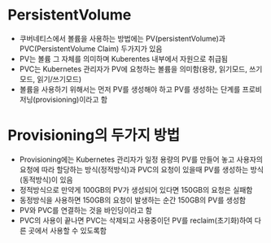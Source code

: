 # PersistentVolume
- 쿠버네티스에서 볼륨을 사용하는 방법에는 PV(persistentVolume)과 PVC(PersistentVolume Claim) 두가지가 있음
- PV는 볼륨 그 자체를 의미하며 Kuberentes 내부에서 자원으로 취급됨
- PVC는 Kubernetes 관리자가 PV에 요청하는 볼륨을 의미함(용량, 읽기모드, 쓰기모드, 읽기/쓰기모드)
- 볼륨을 사용하기 위해서는 먼저 PV를 생성해야 하고 PV를 생성하는 단계를 프로비저닝(provisioning)이라고 함

# Provisioning의 두가지 방법
- Provisioning에는 Kubernetes 관리자가 일정 용량의 PV를 만들어 놓고 사용자의 요청에 따라 할당하는 방식(정적방식)과 PVC의 요청이 있을때 PV를 생성하는 방식(동적방식)이 있음
- 정적방식으로 만약게 100GB의 PV가 생성되어 있다면 150GB의 요청은 실패함
- 동정방식을 사용하면 150GB의 요청이 발생하는 순간 150GB의 PV를 생성함
- PV와 PVC를 연결하는 것을 바인딩이라고 함
- PVC의 사용이 끝나면 PVC는 삭제되고 사용중이던 PV를 reclaim(초기화)하여 다른 곳에서 사용할 수 있도록함
